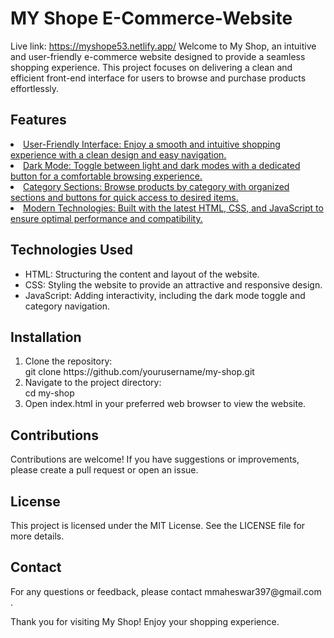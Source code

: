 # MY Shope E-Commerce-Website
Live link: https://myshope53.netlify.app/
Welcome to My Shop, an intuitive and user-friendly e-commerce website designed to provide a seamless shopping experience. This project focuses on delivering a clean and efficient front-end interface for users to browse and purchase products effortlessly.
<br>
<h2>Features</h2>
<u>
  <li>User-Friendly Interface: Enjoy a smooth and intuitive shopping experience with a clean design and easy navigation.</li>
  <li>Dark Mode: Toggle between light and dark modes with a dedicated button for a comfortable browsing experience.</li>
  <li>Category Sections: Browse products by category with organized sections and buttons for quick access to desired items.</li>
  <li>Modern Technologies: Built with the latest HTML, CSS, and JavaScript to ensure optimal performance and compatibility.</li>
</u>
<h2>Technologies Used</h2>
<ul>
  <li>HTML: Structuring the content and layout of the website.</li>
  <li>CSS: Styling the website to provide an attractive and responsive design.</li>
  <li>JavaScript: Adding interactivity, including the dark mode toggle and category navigation.</li>
</ul>
<h2>Installation</h2>
<ol>
  <li>Clone the repository:<br> git clone https://github.com/yourusername/my-shop.git
</li>
  <li>Navigate to the project directory: <br> cd my-shop
</li>
  <li>Open index.html in your preferred web browser to view the website.</li>
</ol>
<h2>Contributions</h2>
<p>Contributions are welcome! If you have suggestions or improvements, please create a pull request or open an issue.</p>
<h2>License</h2>
<p>This project is licensed under the MIT License. See the LICENSE file for more details.</p>
<h2>Contact</h2>
<p>For any questions or feedback, please contact mmaheswar397@gmail.com   .</p>


Thank you for visiting My Shop! Enjoy your shopping experience.
